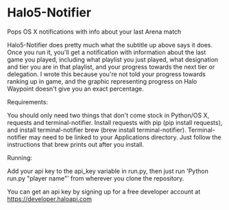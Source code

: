 # Halo5-Notifier
Pops OS X notifications with info about your last Arena match

Halo5-Notifier does pretty much what the subtitle up above says it does. Once you run it, you'll get a notification with information about the last game you played, including what playlist you just played, what designation and tier you are in that playlist, and your progress towards the next tier or delegation. I wrote this because you're not told your progress towards ranking up in game, and the graphic representing progress on Halo Waypoint doesn't give you an exact percentage.

Requirements:

You should only need two things that don't come stock in Python/OS X, requests and terminal-notifier. Install requests with pip (pip install requests), and install terminal-notifier brew (brew install terminal-notifier). Terminal-notifier may need to be linked to your Applications directory. Just follow the instructions that brew prints out after you install.

Running:

Add your api key to the api_key variable in run.py, then just run 'Python run.py "player name"' from wherever you clone the repository.

You can get an api key by signing up for a free developer account at https://developer.haloapi.com
